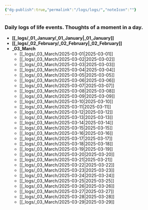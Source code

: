 ```yaml
---
{"dg-publish":true,"permalink":"/logs/logs/","noteIcon":""}
---
```


### Daily logs of life events. Thoughts of a moment in a day.


- **[[_logs/_01_January/_01_January\|_01_January]]**
- **[[_logs/_02_February/_02_February\|_02_February]]**
- **_03_March**
	- [[_logs/_03_March/2025-03-01\|2025-03-01]]
	- [[_logs/_03_March/2025-03-02\|2025-03-02]]
	- [[_logs/_03_March/2025-03-03\|2025-03-03]]
	- [[_logs/_03_March/2025-03-04\|2025-03-04]]
	- [[_logs/_03_March/2025-03-05\|2025-03-05]]
	- [[_logs/_03_March/2025-03-06\|2025-03-06]]
	- [[_logs/_03_March/2025-03-07\|2025-03-07]]
	- [[_logs/_03_March/2025-03-08\|2025-03-08]]
	- [[_logs/_03_March/2025-03-09\|2025-03-09]]
	- [[_logs/_03_March/2025-03-10\|2025-03-10]]
	- [[_logs/_03_March/2025-03-11\|2025-03-11]]
	- [[_logs/_03_March/2025-03-12\|2025-03-12]]
	- [[_logs/_03_March/2025-03-13\|2025-03-13]]
	- [[_logs/_03_March/2025-03-14\|2025-03-14]]
	- [[_logs/_03_March/2025-03-15\|2025-03-15]]
	- [[_logs/_03_March/2025-03-16\|2025-03-16]]
	- [[_logs/_03_March/2025-03-17\|2025-03-17]]
	- [[_logs/_03_March/2025-03-18\|2025-03-18]]
	- [[_logs/_03_March/2025-03-19\|2025-03-19]]
	- [[_logs/_03_March/2025-03-20\|2025-03-20]]
	- [[_logs/_03_March/2025-03-21\|2025-03-21]]
	- [[_logs/_03_March/2025-03-22\|2025-03-22]]
	- [[_logs/_03_March/2025-03-23\|2025-03-23]]
	- [[_logs/_03_March/2025-03-24\|2025-03-24]]
	- [[_logs/_03_March/2025-03-25\|2025-03-25]]
	- [[_logs/_03_March/2025-03-26\|2025-03-26]]
	- [[_logs/_03_March/2025-03-27\|2025-03-27]]
	- [[_logs/_03_March/2025-03-28\|2025-03-28]]
	- [[_logs/_03_March/2025-03-29\|2025-03-29]]


